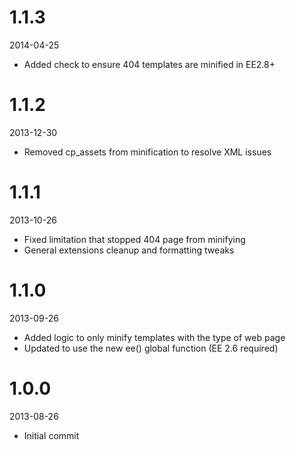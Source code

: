 # 1.1.3

2014-04-25

- Added check to ensure 404 templates are minified in EE2.8+

# 1.1.2

2013-12-30

- Removed cp_assets from minification to resolve XML issues

# 1.1.1

2013-10-26

- Fixed limitation that stopped 404 page from minifying
- General extensions cleanup and formatting tweaks

# 1.1.0

2013-09-26

- Added logic to only minify templates with the type of web page
- Updated to use the new ee() global function (EE 2.6 required)

# 1.0.0

2013-08-26

- Initial commit